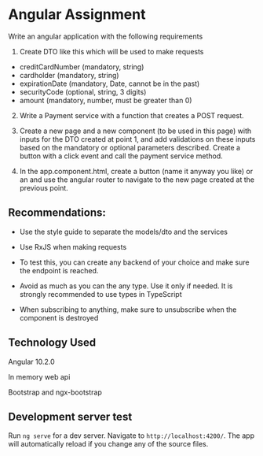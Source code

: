 # Angular Assignment 

Write an angular application with the following requirements

1. Create DTO like this which will be used to make requests
- creditCardNumber (mandatory, string)
- cardholder (mandatory, string)
- expirationDate (mandatory, Date, cannot be in the past)
- securityCode (optional, string, 3 digits)
- amount (mandatory, number, must be greater than 0)

2. Write a Payment service with a function that creates a POST request.

3. Create a new page and a new component (to be used in this page) with inputs for the DTO created at point 1, and add validations on these inputs based on the mandatory or optional parameters described. Create a button with a click event and call the payment service method.

4. In the app.component.html, create a button (name it anyway you like) or an <a> and use the angular router to navigate to the new page created at the previous point.
  
## Recommendations:

- Use the style guide to separate the models/dto and the services

- Use RxJS when making requests

- To test this, you can create any backend of your choice and make sure the endpoint is reached.

- Avoid as much as you can the any type. Use it only if needed. It is strongly recommended to use types in TypeScript

- When subscribing to anything, make sure to unsubscribe when the component is destroyed
  
## Technology Used

Angular 10.2.0

In memory web api

Bootstrap and ngx-bootstrap 

## Development server test

Run `ng serve` for a dev server. Navigate to `http://localhost:4200/`. The app will automatically reload if you change any of the source files.




